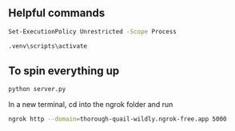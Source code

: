 ## Helpful commands
```bash
Set-ExecutionPolicy Unrestricted -Scope Process

.venv\scripts\activate
```

## To spin everything up
```bash
python server.py
```

In a new terminal, cd into the ngrok folder and run
```bash
ngrok http --domain=thorough-quail-wildly.ngrok-free.app 5000
```
